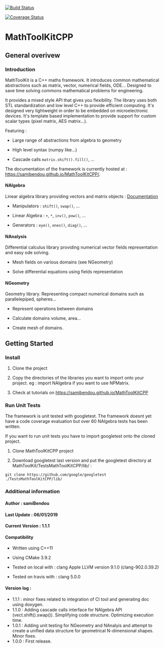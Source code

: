 [![Build Status](https://travis-ci.org/samiBendou/MathToolKitCPP.svg?branch=master)](https://travis-ci.org/samiBendou/MathToolKitCPP/builds)

[![Coverage Status](https://coveralls.io/repos/github/samiBendou/MathToolKitCPP/badge.svg?branch=master)](https://coveralls.io/github/samiBendou/MathToolKitCPP?branch=master)

# MathToolKitCPP



## General overivew

### Introduction

MathToolKit is a C++ maths framework. It introduces common mathematical abstractions such as matrix, vector, numerical fields, ODE...
Designed to save time solving commons mathematical problems for engineering.

It provides a mixed style API that gives you flexibility.
The library uses both STL standardization and low level C++ to provide efficient computing.
It's designed very lightweight in order to be embedded on microelectronic devices.
It's template based implementation to provide support for custom scalar types (pixel matrix, AES matrix...).

Featuring :

- Large range of abstractions from algebra to geometry

- High level syntax (numpy like...)

- Cascade calls `matrix.shift().fill()`, ...

The documentation of the framework is currently hosted at : https://samibendou.github.io/MathToolKitCPP/.

#### NAlgebra

Linear algebra library providing vectors and matrix objects : [Documentation](https://samibendou.github.io/MathToolKitCPP/group___n_algebra.html)

- Manipulators : `shift()`, `swap()`, ...

- Linear Algebra : `+`, `*`, `inv()`, `pow()`, ...

- Generators : `eye()`, `ones()`, `diag()`, ...
  
 #### NAnalysis
 
 Differential calculus library providing numerical vector fields representation and easy ode solving.
 
- Mesh fields on various domains (see NGeometry)

- Solve differential equations using fields representation
 
 #### NGeometry
 
 Geometry library. Representing compact numerical domains such as parallelepiped, spheres...
 
 - Represent operations between domains
 
 - Calculate domains volume, area...
  
 - Create mesh of domains.

## Getting Started

### Install
 
1. Clone the project

2. Copy the directories of the libraries you want to import onto your project. 
eg : import NAlgebra if you want to use NPMatrix.

3. Check at tutorials on https://samibendou.github.io/MathToolKitCPP
### 

### Run Unit Tests

The framework is unit tested with googletest. The framework doesnt yet have a code coverage evaluation
but over 60 NAlgebra tests has been written.

If you want to run unit tests you have to import googletest onto the cloned project.

1. Clone MathToolKitCPP project

2. Download googletest last version and put the googletest directory at MathToolKit/TestsMathToolKitCPP/lib/ : 

```commandline
git clone https://github.com/google/googletest ./TestsMathToolKitCPP/lib/

```

### Additional information

#### Author : samiBendou

#### Last Update : 06/01/2019

#### Current Version : 1.1.1

#### Compatibility

- Written using C++11

- Using CMake 3.9.2

- Tested on local with : clang Apple LLVM version 9.1.0 (clang-902.0.39.2)

- Tested on travis with : clang 5.0.0

#### Version log :

- 1.1.1 :   minor fixes related to integration of CI tool and generating doc using doxygen.
- 1.1.0 :   Adding cascade calls interface for NAlgebra API (vect.shift().swap()). Simplifying code structure.
            Optimizing execution time.
- 1.0.1 :   Adding unit testing for NGeometry and NAnalyis and attempt to create a unified data structure
            for geometrical N-dimensional shapes. Minor fixes.
- 1.0.0 :   First release.

